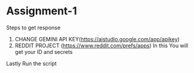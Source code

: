 # Assignment-1

Steps to get response
1. CHANGE GEMINI API KEY(https://aistudio.google.com/app/apikey)
2. REDDIT PROJECT
(https://www.reddit.com/prefs/apps)
In this You will get your ID and secrets 

Lastly Run the script
